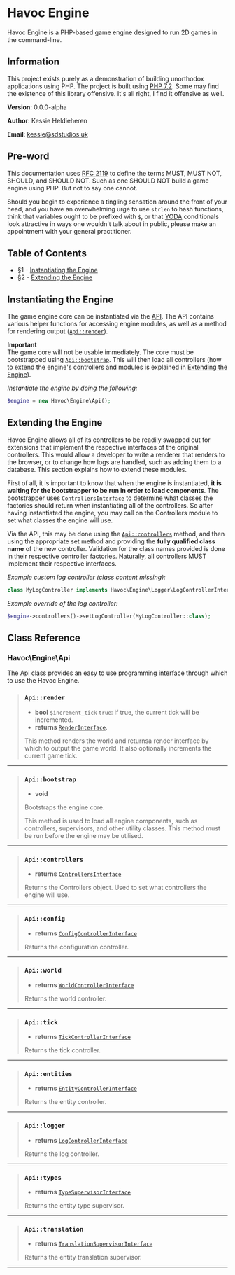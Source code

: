 
# Havoc Engine  
Havoc Engine is a PHP-based game engine designed to run 2D games in the command-line.  
  
  ## Information
This project exists purely as a demonstration of building unorthodox applications using PHP. The project is built using [PHP 7.2](http://php.net/releases/7_2_0.php). Some may find the existence of this library offensive. It's all right, I find it offensive as well.  
  
**Version**: 0.0.0-alpha  
  
**Author**: Kessie Heldieheren  
  
**Email**: kessie@sdstudios.uk  
  
## Pre-word  
This documentation uses [RFC 2119](https://www.ietf.org/rfc/rfc2119.txt) to define the terms MUST, MUST NOT, SHOULD, and SHOULD NOT. Such as one SHOULD NOT build a game engine using PHP. But not to say one cannot.  
  
Should you begin to experience a tingling sensation  around the front of your head, and you have an overwhelming urge to use `strlen` to hash functions, think that variables ought to be prefixed with `$`, or that [YODA](https://en.wikipedia.org/wiki/Yoda_conditions) conditionals look attractive in ways one wouldn't talk about in public, please make an appointment with your general practitioner.  
  
## Table of Contents  
* §1 - [Instantiating the Engine](#instantiating-the-engine)  
* §2 - [Extending the Engine](#extending-the-engine)  
  
## <a name="instantiating-the-engine">Instantiating the Engine</a>  
The game engine core can be instantiated via the [API](#Api).  The API contains various helper functions for accessing engine modules, as well as a method for rendering output ([`Api::render`](#Api_render)).  
  
**Important**  
The game core will not be usable immediately. The core must be bootstrapped using [`Api::bootstrap`](#Api_bootstrap). This will then load all controllers (how to extend the engine's controllers and modules is explained in [Extending the Engine](#S2)).

*Instantiate the engine by doing the following:*
```php
$engine = new Havoc\Engine\Api();
```
  
## <a name="extending-the-engine">Extending the Engine</a>  
Havoc Engine allows all of its controllers to be readily swapped out for extensions that implement the respective interfaces of the original controllers. This would allow a developer to write a renderer that renders to the browser, or to change how logs are handled, such as adding them to a database. This section explains how to extend these modules.  
  
First of all, it is important to know that when the engine is instantiated, **it is waiting for the bootstrapper to be run in order to load components**. The bootstrapper uses  [`ControllersInterface`](#ControllersInterface) to determine what classes the factories should return when instantiating all of the controllers. So after having instantiated the engine, you may call on the Controllers module to set what classes the engine will use.  
  
Via the API, this may be done using the [`Api::controllers`](#Api_controllers) method, and then using the appropriate set method and providing the **fully qualified class name** of the new controller. Validation for the class names provided is done in their respective controller factories. Naturally, all controllers MUST implement their respective interfaces.

*Example custom log controller (class content missing):*
```php
class MyLogController implements Havoc\Engine\Logger\LogControllerInterface {}
```

*Example override of the log controller:*
```php
$engine->controllers()->setLogController(MyLogController::class);
```
  
## Class Reference  
### Havoc\Engine\\<a name="Api">Api</a>
The Api class provides an easy to use programming interface through which to use the Havoc Engine.
> ### <a name="Api_render">`Api::render`</a>  
> * **bool** `$increment_tick` `true`:  if true, the current tick will be incremented.
> * **returns** [`RenderInterface`](#RenderInterface).
>   
> This method renders the world and returnsa render interface by which to output the game world. It also optionally increments the current game tick.
  ------------------------
> ### <a name="Api_bootstrap">`Api::bootstrap`</a>
> * **void**
>   
> Bootstraps the engine core.  
>   
> This method is used to load all engine components, such as controllers, supervisors, and other utility classes. This method must be run before the engine may be utilised.  
  ------------------------
> ### <a name="Api_controllers">`Api::controllers`</a>  
> * **returns** [`ControllersInterface`  ](#ControllersInterface)
>   
> Returns the Controllers object. Used to set what controllers the engine will use.  
------------------------
> ### <a name="Api_config">`Api::config`</a>  
> * **returns** [`ConfigControllerInterface`  ](#ConfigControllerInterface)
>   
> Returns the configuration controller. 
------------------------
> ### <a name="Api_world">`Api::world`</a>  
> * **returns** [`WorldControllerInterface`  ](#WorldControllerInterface)
>   
> Returns the world controller. 
------------------------
> ### <a name="Api_tick">`Api::tick`</a>  
> * **returns** [`TickControllerInterface`  ](#TickControllerInterface)
>   
> Returns the tick controller. 
------------------------
> ### <a name="Api_entities">`Api::entities`</a>  
> * **returns** [`EntityControllerInterface`  ](#EntityControllerInterface)
>   
> Returns the entity controller. 
------------------------
> ### <a name="Api_logger">`Api::logger`</a>  
> * **returns** [`LogControllerInterface`  ](#LogControllerInterface)
>   
> Returns the log controller. 
------------------------
> ### <a name="Api_types">`Api::types`</a>  
> * **returns** [`TypeSupervisorInterface`  ](#TypeSupervisorInterface)
>   
> Returns the entity type supervisor. 
------------------------
> ### <a name="Api_translation">`Api::translation`</a>  
> * **returns** [`TranslationSupervisorInterface`  ](#TranslationSupervisorInterface)
>   
> Returns the entity translation supervisor. 
------------------------

